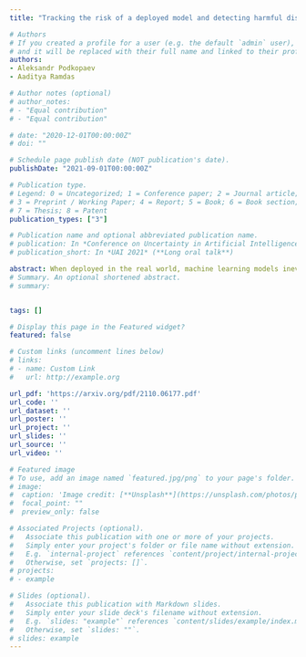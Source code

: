 ```yaml
---
title: "Tracking the risk of a deployed model and detecting harmful distribution shifts"

# Authors
# If you created a profile for a user (e.g. the default `admin` user), write the username (folder name) here 
# and it will be replaced with their full name and linked to their profile.
authors:
- Aleksandr Podkopaev
- Aaditya Ramdas

# Author notes (optional)
# author_notes:
# - "Equal contribution"
# - "Equal contribution"

# date: "2020-12-01T00:00:00Z"
# doi: ""

# Schedule page publish date (NOT publication's date).
publishDate: "2021-09-01T00:00:00Z"

# Publication type.
# Legend: 0 = Uncategorized; 1 = Conference paper; 2 = Journal article;
# 3 = Preprint / Working Paper; 4 = Report; 5 = Book; 6 = Book section;
# 7 = Thesis; 8 = Patent
publication_types: ["3"]

# Publication name and optional abbreviated publication name.
# publication: In *Conference on Uncertainty in Artificial Intelligence*
# publication_short: In *UAI 2021* (**Long oral talk**)

abstract: When deployed in the real world, machine learning models inevitably encounter changes in the data distribution, and certain -- but not all -- distribution shifts could result in significant performance degradation. In practice, it may make sense to ignore benign shifts, under which the performance of a deployed model does not degrade substantially, making interventions by a human expert (or model retraining) unnecessary. While several works have developed tests for distribution shifts, these typically either use non-sequential methods, or detect arbitrary shifts (benign or harmful), or both. We argue that a sensible method for firing off a warning has to both (a) detect harmful shifts while ignoring benign ones, and (b) allow continuous monitoring of model performance without increasing the false alarm rate. In this work, we design simple sequential tools for testing if the difference between source (training) and target (test) distributions leads to a significant drop in a risk function of interest, like accuracy or calibration. Recent advances in constructing time-uniform confidence sequences allow efficient aggregation of statistical evidence accumulated during the tracking process. The designed framework is applicable in settings where (some) true labels are revealed after the prediction is performed, or when batches of labels become available in a delayed fashion. We demonstrate the efficacy of the proposed framework through an extensive empirical study on a collection of simulated and real datasets.
# Summary. An optional shortened abstract.
# summary:


tags: []

# Display this page in the Featured widget?
featured: false

# Custom links (uncomment lines below)
# links:
# - name: Custom Link
#   url: http://example.org

url_pdf: 'https://arxiv.org/pdf/2110.06177.pdf'
url_code: ''
url_dataset: ''
url_poster: ''
url_project: ''
url_slides: ''
url_source: ''
url_video: ''

# Featured image
# To use, add an image named `featured.jpg/png` to your page's folder. 
# image:
#  caption: 'Image credit: [**Unsplash**](https://unsplash.com/photos/pLCdAaMFLTE)'
#  focal_point: ""
#  preview_only: false

# Associated Projects (optional).
#   Associate this publication with one or more of your projects.
#   Simply enter your project's folder or file name without extension.
#   E.g. `internal-project` references `content/project/internal-project/index.md`.
#   Otherwise, set `projects: []`.
# projects:
# - example

# Slides (optional).
#   Associate this publication with Markdown slides.
#   Simply enter your slide deck's filename without extension.
#   E.g. `slides: "example"` references `content/slides/example/index.md`.
#   Otherwise, set `slides: ""`.
# slides: example
---
```

